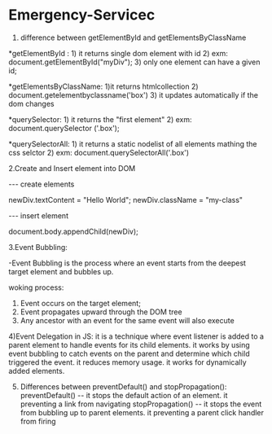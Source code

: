 # Emergency-Servicec

1. difference between getElementById and getElementsByClassName

\*getElementById : 1) it returns single dom element with id 2) exm: document.getElementById("myDiv"); 3) only one element can have a given id;

\*getElementsByClassName: 1)it returns htmlcollection 2) document.getelementbyclassname('box') 3) it updates automatically if the dom changes

\*querySelector: 1) it returns the "first element" 2) exm: document.querySelector ('.box');

\*querySelectorAll: 1) it returns a static nodelist of all elements mathing the css selctor 2) exm: document.querySelectorAll('.box')

2.Create and Insert element into DOM

--- create elements

newDiv.textContent = "Hello World";
newDiv.className = "my-class"

--- insert element

document.body.appendChild(newDiv);

3.Event Bubbling:

-Event Bubbling is the process where an event starts from the deepest target element and bubbles up.

woking process:

1. Event occurs on the target element;
2. Event propagates upward through the DOM tree
3. Any ancestor with an event for the same event will also execute

4)Event Delegation in JS:
it is a technique where event listener is added to a parent element to handle events for its child elements. it works by using event bubbling to catch events on the parent and determine which child triggered the event. it reduces memory usage. it works for dynamically added elements.

5. Differences between preventDefault() and stopPropagation():
   preventDefault() -- it stops the default action of an element. it preventing a link from navigating
   stopPropagation() -- it stops the event from bubbling up to parent elements. it preventing a parent click handler from firing
